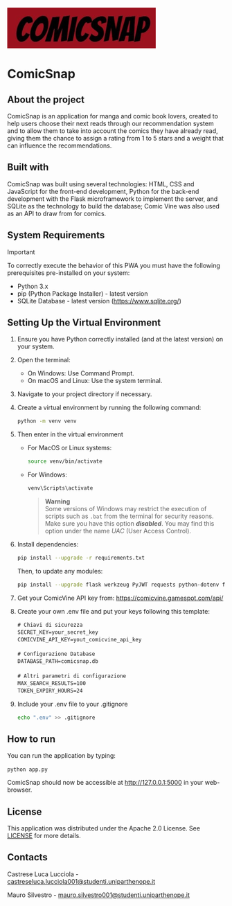 ![LOGO](ComicSnap/static/img/logocomicsnap.jpg)

# ComicSnap

## About the project

ComicSnap is an application for manga and comic book lovers, created to help users choose their next reads through our recommendation system and to allow them to take into account the comics they have already read, giving them the chance to assign a rating from 1 to 5 stars and a weight that can influence the recommendations.

## Built with

ComicSnap was built using several technologies: HTML, CSS and JavaScript for the front-end development, Python for the back-end development with the Flask microframework to implement the server, and SQLite as the technology to build the database; Comic Vine was also used as an API to draw from for comics.

<!-- SYSTEM REQUIREMENTS -->
## System Requirements

> [!IMPORTANT]
> To correctly execute the behavior of this PWA you must have the following prerequisites pre-installed on your system:
> - Python 3.x
> - pip (Python Package Installer) - latest version
> - SQLite Database - latest version (https://www.sqlite.org/)

<!-- SETTING UP VENV -->
## Setting Up the Virtual Environment

1. Ensure you have Python correctly installed (and at the latest version) on your system.

2. Open the terminal:
    - On Windows: Use Command Prompt.
    - On macOS and Linux: Use the system terminal.
    
3. Navigate to your project directory if necessary.

4. Create a virtual environment by running the following command:
    ```bash
    python -m venv venv
    ```
5. Then enter in the virtual environment
    - For MacOS or Linux systems:
        ```bash
        source venv/bin/activate
        ```
    - For Windows:
        ```bash
        venv\Scripts\activate
        ```
		> **Warning**  
		> Some versions of Windows may restrict the execution of scripts such as `.bat` from the terminal for security reasons. Make sure you have this option ***disabled***. You may find this option under the name *UAC* (User Access Control).
6. Install dependencies:
    ```bash
    pip install --upgrade -r requirements.txt
    ```
    Then, to update any modules:
    ```bash
    pip install --upgrade flask werkzeug PyJWT requests python-dotenv flask-cors sqlite3 xml.etree.ElementTree uuid jwt functools datetime timezone
    ```
7. Get your ComicVine API key from: https://comicvine.gamespot.com/api/
8. Create your own .env file and put your keys following this template:
	```txt
 	# Chiavi di sicurezza
	SECRET_KEY=your_secret_key
	COMICVINE_API_KEY=yout_comicvine_api_key
	
	# Configurazione Database
	DATABASE_PATH=comicsnap.db
	
	# Altri parametri di configurazione
	MAX_SEARCH_RESULTS=100
	TOKEN_EXPIRY_HOURS=24
	```
 9. Include your .env file to your .gitignore
    ```bash
    echo ".env" >> .gitignore
    ```

## How to run

You can run the application by typing:

```python app.py```

ComicSnap should now be accessible at http://127.0.0.1:5000 in your web-browser.

## License

This application was distributed under the Apache 2.0 License. See [LICENSE](LICENSE) for more details.

## Contacts

Castrese Luca Lucciola - castreseluca.lucciola001@studenti.uniparthenope.it

Mauro Silvestro - mauro.silvestro001@studenti.uniparthenope.it
